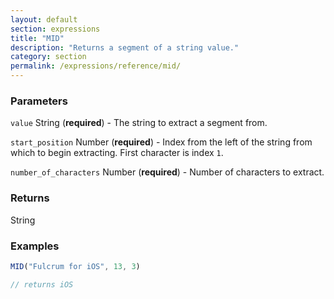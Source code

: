 ```yaml
---
layout: default
section: expressions
title: "MID"
description: "Returns a segment of a string value."
category: section
permalink: /expressions/reference/mid/
---
```


### Parameters

`value` String (__required__) - The string to extract a segment from.

`start_position` Number (__required__) - Index from the left of the string from which to begin extracting. First character is index `1`.

`number_of_characters` Number (__required__) - Number of characters to extract.

### Returns

String

### Examples

```js
MID("Fulcrum for iOS", 13, 3)

// returns iOS
```